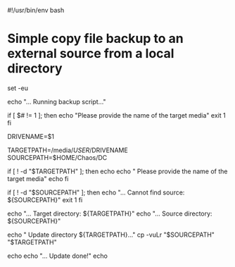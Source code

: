#!/usr/bin/env bash

# Simple copy file backup to an external source from a local directory

set -eu

echo "... Running backup script..."

if [ $# != 1 ]; then
    echo "Please provide the name of the target media"
    exit 1
fi

DRIVENAME=$1

TARGETPATH=/media/$USER/$DRIVENAME
SOURCEPATH=$HOME/Chaos/DC

if [ ! -d "$TARGETPATH" ]; then
    echo
    echo "    Please provide the name of the target media"
    echo
fi

if [ ! -d "$SOURCEPATH" ]; then
    echo "... Cannot find source: ${SOURCEPATH}"
    exit 1
fi 

echo "... Target directory: ${TARGETPATH}"
echo "... Source directory: ${SOURCEPATH}"

echo "    Update directory ${TARGETPATH}..."
cp -vuLr "$SOURCEPATH" "$TARGETPATH"

echo
echo "... Update done!"
echo
